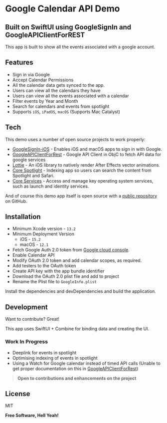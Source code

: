 # Google Calendar API Demo
## Built on SwiftUI using GoogleSignIn and GoogleAPIClientForREST

This app is built to show all the events associated with a google account.

## Features

- Sign in via Google
- Accept Calendar Permissions
- All the calendar data gets synced to the app.
- Users can view all the calendars they have
- Users can view all the events associated with a calendar
- Filter events by Year and Month
- Search for calendars and events from spotlight
- Supports `iOS`, `iPadOS`, `macOS` (Supports Mac Catalyst)

## Tech

This demo uses a number of open source projects to work properly:

- [GoogleSignIn-iOS](https://github.com/google/GoogleSignIn-iOS) - Enables iOS and macOS apps to sign in with Google.
- [GoogleAPIClientForRest](https://github.com/google/google-api-objectivec-client-for-rest) - Google API Client in ObjC to fetch API data for google services
- [Lottie](https://github.com/airbnb/lottie-ios) - An iOS library to natively render After Effects vector animations.
- [Core Spotlight](https://developer.apple.com/documentation/corespotlight) - Indexing app so users can search the content from Spotlight and Safari.
- [Core Services](https://developer.apple.com/documentation/coreservices/) - Access and manage key operating system services, such as launch and identity services.

And of course this demo app itself is open source with a [public repository](https://github.com/ipratikk-work/Google-Calendar-API-Demo/) on GitHub.

## Installation

- Minimum Xcode version - `13.2`
- Minimum Deployment Version
    - iOS - `15.2`
    - macOS - `12.1`
- Fetch Google Auth 2.0 token from [Google cloud console](https://console.cloud.google.com/apis/credentials).
- Enable Calendar API
- Modify OAuth 2.0 token and add calendar scopes, as required.
- Add testers to the OAuth token
- Create API key with the app bundle identifier
- Download the OAuth 2.0 plist file and add to project
- Rename the Plist file to `GoogleInfo.plist`

Install the dependencies and devDependencies and build the application.

## Development

Want to contribute? Great!

This app uses SwiftUI + Combine for binding data and creating the UI.


### Work In Progress
- Deeplink for events in spotlight
- Optimising indexing of events in spotlight
- Using a Watch for Google calendar instead of timed API calls (Unable to get proper documentation on this in [GoogleAPIClientForRest](https://github.com/google/google-api-objectivec-client-for-rest))

> **Open to contributions and enhancements on the project**

## License

MIT

**Free Software, Hell Yeah!**
